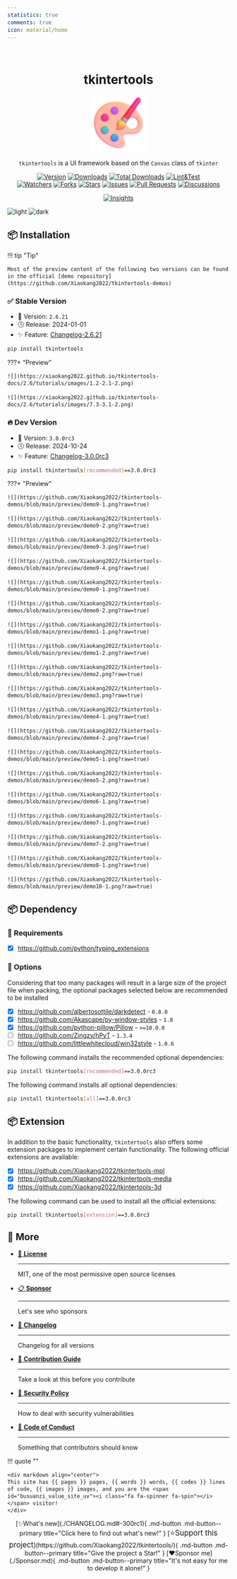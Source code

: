 ```yaml
---
statistics: true
comments: true
icon: material/home
---
```


<br/>

<h1 align="center">tkintertools</h1>

<p align="center"><img alt="logo" src="./logo.png" /></p>

<p align="center">
<code>tkintertools</code> is a UI framework based on the <code>Canvas</code> class of <code>tkinter</code>
</p>

<p align="center">
<a href="https://github.com/Xiaokang2022/tkintertools/releases"><img alt="Version" src="https://img.shields.io/github/v/release/Xiaokang2022/tkintertools?include_prereleases&logo=github&label=Version" title="Latest Version" /></a>
<a href="https://pypistats.org/packages/tkintertools"><img alt="Downloads" src="https://img.shields.io/pypi/dm/tkintertools?label=Downloads&logo=pypi&logoColor=skyblue" title="Downloads" /></a>
<a href="https://pepy.tech/project/tkintertools"><img alt="Total Downloads" src="https://img.shields.io/pepy/dt/tkintertools?logo=pypi&logoColor=gold&label=Total%20Downloads" title="Total Downloads" /></a>
<a href="https://github.com/Xiaokang2022/tkintertools/actions"><img alt="Lint&Test" src="https://img.shields.io/github/actions/workflow/status/Xiaokang2022/tkintertools/python-package.yml?logo=github&label=Lint%26Test" title="Lint&Test"/></a>
<br/>
<a href="https://github.com/Xiaokang2022/tkintertools/watchers"><img alt="Watchers" src="https://img.shields.io/github/watchers/Xiaokang2022/tkintertools?label=Watchers&logo=github&style=flat" title="Watchers" /></a>
<a href="https://github.com/Xiaokang2022/tkintertools/forks"><img alt="Forks" src="https://img.shields.io/github/forks/Xiaokang2022/tkintertools?label=Forks&logo=github&style=flat" title="Forks" /></a>
<a href="https://github.com/Xiaokang2022/tkintertools/stargazers"><img alt="Stars" src="https://img.shields.io/github/stars/Xiaokang2022/tkintertools?label=Stars&color=gold&logo=github&style=flat" title="Stars" /></a>
<a href="https://github.com/Xiaokang2022/tkintertools/issues"><img alt="Issues" src="https://img.shields.io/github/issues/Xiaokang2022/tkintertools?label=Issues&logo=github" title="Issues" /></a>
<a href="https://github.com/Xiaokang2022/tkintertools/pulls"><img alt="Pull Requests" src="https://img.shields.io/github/issues-pr/Xiaokang2022/tkintertools?label=Pull%20Requests&logo=github" title="Pull Requests" /></a>
<a href="https://github.com/Xiaokang2022/tkintertools/discussions"><img alt="Discussions" src="https://img.shields.io/github/discussions/Xiaokang2022/tkintertools?label=Discussions&logo=github" title="Discussions" /></a>
</p>

<p align="center">
<a href="https://github.com/Xiaokang2022/tkintertools/pulse"><img alt="Insights" src="https://repobeats.axiom.co/api/embed/ab8fae686a5a96f91fa71c40c53c189310924f5e.svg" /></a>
</p>

![light](https://api.star-history.com/svg?repos=Xiaokang2022/tkintertools&type=Date&theme=light#only-light)
![dark](https://api.star-history.com/svg?repos=Xiaokang2022/tkintertools&type=Date&theme=dark#only-dark)

## 📦 Installation

!!! tip "Tip"

    Most of the preview content of the following two versions can be found in the official [demo repository](https://github.com/Xiaokang2022/tkintertools-demos)

### ✅ Stable Version

* 🔖 Version: `2.6.21`
* 🕓 Release: 2024-01-01
* ✨ Feature: [Changelog-2.6.21](./CHANGELOG.md#-2621)

```bash linenums="0"
pip install tkintertools
```

???+ "Preview"

    ![](https://xiaokang2022.github.io/tkintertools-docs/2.6/tutorials/images/1.2-2.1-2.png)

    ![](https://xiaokang2022.github.io/tkintertools-docs/2.6/tutorials/images/7.3-3.1-2.png)

### 🔥 Dev Version

* 🔖 Version: `3.0.0rc3`
* 🕓 Release: 2024-10-24
* ✨ Feature: [Changelog-3.0.0rc3](./CHANGELOG.md#-300rc3)

```bash linenums="0"
pip install tkintertools[recommended]==3.0.0rc3
```

???+ "Preview"

    ![](https://github.com/Xiaokang2022/tkintertools-demos/blob/main/preview/demo9-1.png?raw=true)

    ![](https://github.com/Xiaokang2022/tkintertools-demos/blob/main/preview/demo9-2.png?raw=true)

    ![](https://github.com/Xiaokang2022/tkintertools-demos/blob/main/preview/demo9-3.png?raw=true)

    ![](https://github.com/Xiaokang2022/tkintertools-demos/blob/main/preview/demo9-4.png?raw=true)

    ![](https://github.com/Xiaokang2022/tkintertools-demos/blob/main/preview/demo0-1.png?raw=true)

    ![](https://github.com/Xiaokang2022/tkintertools-demos/blob/main/preview/demo0-2.png?raw=true)

    ![](https://github.com/Xiaokang2022/tkintertools-demos/blob/main/preview/demo1-1.png?raw=true)

    ![](https://github.com/Xiaokang2022/tkintertools-demos/blob/main/preview/demo1-2.png?raw=true)

    ![](https://github.com/Xiaokang2022/tkintertools-demos/blob/main/preview/demo2.png?raw=true)

    ![](https://github.com/Xiaokang2022/tkintertools-demos/blob/main/preview/demo3.png?raw=true)

    ![](https://github.com/Xiaokang2022/tkintertools-demos/blob/main/preview/demo4-1.png?raw=true)

    ![](https://github.com/Xiaokang2022/tkintertools-demos/blob/main/preview/demo4-2.png?raw=true)

    ![](https://github.com/Xiaokang2022/tkintertools-demos/blob/main/preview/demo5-1.png?raw=true)

    ![](https://github.com/Xiaokang2022/tkintertools-demos/blob/main/preview/demo5-2.png?raw=true)

    ![](https://github.com/Xiaokang2022/tkintertools-demos/blob/main/preview/demo6-1.png?raw=true)

    ![](https://github.com/Xiaokang2022/tkintertools-demos/blob/main/preview/demo7-1.png?raw=true)

    ![](https://github.com/Xiaokang2022/tkintertools-demos/blob/main/preview/demo7-2.png?raw=true)

    ![](https://github.com/Xiaokang2022/tkintertools-demos/blob/main/preview/demo8-1.png?raw=true)

    ![](https://github.com/Xiaokang2022/tkintertools-demos/blob/main/preview/demo10-1.png?raw=true)

## 📦 Dependency

### 📌 Requirements

* [X] <https://github.com/python/typing_extensions>

### 🎨 Options

Considering that too many packages will result in a large size of the project file when packing, the optional packages selected below are recommended to be installed

* [X] <https://github.com/albertosottile/darkdetect> - `0.8.0`
* [X] <https://github.com/Akascape/py-window-styles> - `1.8`
* [X] <https://github.com/python-pillow/Pillow> - `>=10.0.0`
* [ ] <https://github.com/Zingzy/hPyT> - `1.3.4`
* [ ] <https://github.com/littlewhitecloud/win32style> - `1.0.6`

The following command installs the recommended optional dependencies:

```bash linenums="0"
pip install tkintertools[recommended]==3.0.0rc3
```

The following command installs all optional dependencies:

```bash linenums="0"
pip install tkintertools[all]==3.0.0rc3
```

## 📦 Extension

In addition to the basic functionality, `tkintertools` also offers some extension packages to implement certain functionality. The following official extensions are available:

* [X] <https://github.com/Xiaokang2022/tkintertools-mpl>
* [X] <https://github.com/Xiaokang2022/tkintertools-media>
* [X] <https://github.com/Xiaokang2022/tkintertools-3d>

The following command can be used to install all the official extensions:

```bash linenums="0"
pip install tkintertools[extension]==3.0.0rc3
```

## 👀 More

<div class="grid cards" markdown>

* [📑 **License**](./LICENSE.md)

    ***

    MIT, one of the most permissive open source licenses

* [📋 **Sponsor**](./Sponsor.md)

    ***

    Let's see who sponsors

* [📘 **Changelog**](./CHANGELOG.md)

    ***

    Changelog for all versions

* [📗 **Contribution Guide**](./CONTRIBUTING.md)

    ***

    Take a look at this before you contribute

* [📕 **Security Policy**](./SECURITY.md)

    ***

    How to deal with security vulnerabilities

* [📙 **Code of Conduct**](./CODE_OF_CONDUCT.md)

    ***

    Something that contributors should know

</div>

!!! quote ""

    <div markdown align="center">
    This site has {{ pages }} pages, {{ words }} words, {{ codes }} lines of code, {{ images }} images, and you are the <span id="busuanzi_value_site_uv"><i class="fa fa-spinner fa-spin"></i></span> visitor!
    </div>

<div align="center" markdown>
[✨What's new](./CHANGELOG.md#-300rc1){ .md-button .md-button--primary title="Click here to find out what's new!" }
[<big>⭐Support this project</big>](https://github.com/Xiaokang2022/tkintertools/){ .md-button .md-button--primary title="Give the project a Star!" }
[❤️Sponsor me](./Sponsor.md){ .md-button .md-button--primary title="It's not easy for me to develop it alone!" }
</div>
